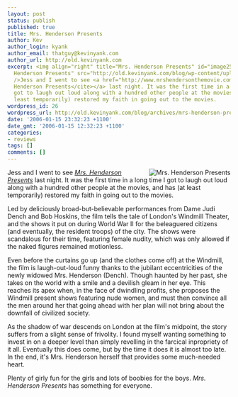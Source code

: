 ```yaml
---
layout: post
status: publish
published: true
title: Mrs. Henderson Presents
author: Kev
author_login: kyank
author_email: thatguy@kevinyank.com
author_url: http://old.kevinyank.com
excerpt: <img align="right" title="Mrs. Henderson Presents" id="image25" alt="Mrs.
  Henderson Presents" src="http://old.kevinyank.com/blog/wp-content/uploads/2006/01/mrs-henderson.jpg"
  />Jess and I went to see <a href="http://www.mrshendersonthemovie.com/"><cite>Mrs.
  Henderson Presents</cite></a> last night. It was the first time in a long time I
  got to laugh out loud along with a hundred other people at the movies, and has (at
  least temporarily) restored my faith in going out to the movies.
wordpress_id: 26
wordpress_url: http://old.kevinyank.com/blog/archives/mrs-henderson-presents/
date: '2006-01-15 23:32:23 +1100'
date_gmt: '2006-01-15 12:32:23 +1100'
categories:
- reviews
tags: []
comments: []
---
```

<p><img align="right" title="Mrs. Henderson Presents" id="image25" alt="Mrs. Henderson Presents" src="http://old.kevinyank.com/blog/wp-content/uploads/2006/01/mrs-henderson.jpg" />Jess and I went to see <a href="http://www.mrshendersonthemovie.com/"><cite>Mrs. Henderson Presents</cite></a> last night. It was the first time in a long time I got to laugh out loud along with a hundred other people at the movies, and has (at least temporarily) restored my faith in going out to the movies.<a id="more"></a><a id="more-26"></a></p>
<p>Led by deliciously broad-but-believable performances from Dame Judi Dench and Bob Hoskins, the film tells the tale of London's Windmill Theater, and the shows it put on during World War II for the beleaguered citizens (and eventually, the resident troops) of the city. The shows were scandalous for their time, featuring female nudity, which was only allowed if the naked figures remained motionless.</p>
<p>Even before the curtains go up (and the clothes come off) at the Windmill, the film is laugh-out-loud funny thanks to the jubilant eccentricities of the newly widowed Mrs. Henderson (Dench). Though haunted by her past, she takes on the world with a smile and a devilish gleam in her eye. This reaches its apex when, in the face of dwindling profits, she proposes the Windmill present shows featuring nude women, and must then convince all the men around her that going ahead with her plan will not bring about the downfall of civilized society.</p>
<p>As the shadow of war descends on London at the film's midpoint, the story suffers from a slight sense of frivolity. I found myself wanting something to invest in on a deeper level than simply revelling in the farcical inpropriety of it all. Eventually this does come, but by the time it does it is almost too late. In the end, it's Mrs. Henderson herself that provides some much-needed heart.</p>
<p>Plenty of girly fun for the girls and lots of boobies for the boys. <cite>Mrs. Henderson Presents</cite> has something for everyone.</p>
